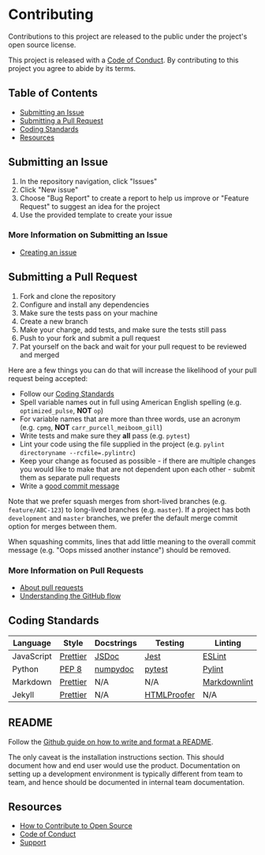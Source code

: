 # Contributing

Contributions to this project are released to the public under the project's
open source license.

This project is released with a [Code of Conduct](CODE_OF_CONDUCT.md). By
contributing to this project you agree to abide by its terms.

## Table of Contents

- [Submitting an Issue](#submitting-an-issue)
- [Submitting a Pull Request](#submitting-a-pull-request)
- [Coding Standards](#coding-standards)
- [Resources](#resources)

## Submitting an Issue

1. In the repository navigation, click "Issues"
1. Click "New issue"
1. Choose "Bug Report" to create a report to help us improve or "Feature
   Request" to suggest an idea for the project
1. Use the provided template to create your issue

### More Information on Submitting an Issue

- [Creating an issue](https://help.github.com/en/articles/creating-an-issue)

## Submitting a Pull Request

1. Fork and clone the repository
1. Configure and install any dependencies
1. Make sure the tests pass on your machine
1. Create a new branch
1. Make your change, add tests, and make sure the tests still pass
1. Push to your fork and submit a pull request
1. Pat yourself on the back and wait for your pull request to be reviewed and
   merged

Here are a few things you can do that will increase the likelihood of your pull
request being accepted:

- Follow our [Coding Standards](#coding-standards)
- Spell variable names out in full using American English spelling (e.g.
  `optimized_pulse`, **NOT** `op`)
- For variable names that are more than three words, use an acronym (e.g.
  `cpmg`, **NOT** `carr_purcell_meiboom_gill`)
- Write tests and make sure they **all** pass (e.g. `pytest`)
- Lint your code using the file supplied in the project (e.g. `pylint
  directoryname --rcfile=.pylintrc`)
- Keep your change as focused as possible - if there are multiple changes you
  would like to make that are not dependent upon each other - submit them as
  separate pull requests
- Write a [good commit
  message](http://tbaggery.com/2008/04/19/a-note-about-git-commit-messages.html)

Note that we prefer squash merges from short-lived branches (e.g.
`feature/ABC-123`) to long-lived branches (e.g. `master`). If a project has both
`development` and `master` branches, we prefer the default merge commit option
for merges between them.

When squashing commits, lines that add little meaning to the overall commit
message (e.g. "Oops missed another instance") should be removed.

### More Information on Pull Requests

- [About pull requests](https://help.github.com/en/articles/about-pull-requests)
- [Understanding the GitHub flow](https://guides.github.com/introduction/flow/)

## Coding Standards

| Language   | Style                                              | Docstrings                                                        | Testing                       | Linting                                                                                    |
| ---------- | -------------------------------------------------- | ----------------------------------------------------------------- | ---------------------------------------------------------- | ------------------------------------------------------------- |
| JavaScript | [Prettier](https://prettier.io/)                   | [JSDoc](http://usejsdoc.org/)                                     | [Jest](https://jestjs.io/)                                 | [ESLint](https://eslint.org/)                                 |
| Python     | [PEP 8](https://www.python.org/dev/peps/pep-0008/) | [numpydoc](https://numpydoc.readthedocs.io/en/latest/format.html) | [pytest](https://pytest.org/)                              | [Pylint](https://www.pylint.org/)                             |
| Markdown   | [Prettier](https://prettier.io/)                   | N/A                                                               | N/A                                                        | [Markdownlint](https://github.com/markdownlint/markdownlint/) |
| Jekyll     | [Prettier](https://prettier.io/)                   | N/A                                                               | [HTMLProofer](https://github.com/gjtorikian/html-proofer/) | N/A                                                           |

## README 

Follow the [Github guide on how to write and format a README](https://github.com/qctrl/.github/edit/master/CONTRIBUTING.md).

The only caveat is the installation instructions section. This should document how and end user would use the product. Documentation on setting up a development environment is typically different from team to team, and hence should be documented in internal team documentation.


## Resources

- [How to Contribute to Open
  Source](https://opensource.guide/how-to-contribute/)
- [Code of Conduct](CODE_OF_CONDUCT.md)
- [Support](SUPPORT.md)

